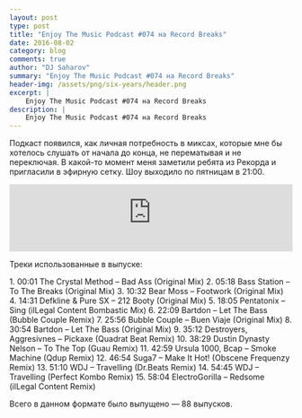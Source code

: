 ```yaml
---
layout: post
type: post
title: "Enjoy The Music Podcast #074 на Record Breaks"
date: 2016-08-02
category: blog
comments: true
author: "DJ Saharov"
summary: "Enjoy The Music Podcast #074 на Record Breaks"
header-img: /assets/png/six-years/header.png
excerpt: |
    Enjoy The Music Podcast #074 на Record Breaks
description: |
    Enjoy The Music Podcast #074 на Record Breaks
---
```


<p>
<span class="firstcharacter">П</span>одкаст появился, как личная потребность в миксах, которые мне бы хотелось слушать от начала до конца, не перематывая и не переключая. В какой-то момент меня заметили ребята из Рекорда и пригласили в эфирную сетку. Шоу выходило по пятницам в 21:00.
</p>

<iframe width="100%" height="120" src="https://player-widget.mixcloud.com/widget/iframe/?hide_cover=1&feed=%2Fdjsaharovofficial%2Fenjoy-the-music-podcast-074%2F" frameborder="0" allow="encrypted-media; fullscreen; autoplay; idle-detection; speaker-selection; web-share;" ></iframe>

<p>Треки использованные в выпуске:</p>
1. 00:01 The Crystal Method – Bad Ass (Original Mix)
2. 05:18 Bass Station – To The Breaks (Original Mix)
3. 10:32 Bear Moss – Footwork (Original Mix)
4. 14:31 Defkline & Pure SX – 212 Booty (Original Mix)
5. 18:05 Pentatonix – Sing (ilLegal Content Bombastic Mix)
6. 22:09 Bartdon – Let The Bass (Bubble Couple Remix)
7. 25:56 Bubble Couple – Buen Viaje (Original Mix)
8. 30:54 Bartdon – Let The Bass (Original Mix)
9. 35:12 Destroyers, Aggresivnes – Pickaxe (Quadrat Beat Remix)
10. 38:29 Dustin Dynasty Nelson – To The Top (Guau Remix)
11. 42:59 Ursula 1000, Bcap – Smoke Machine (Qdup Remix)
12. 46:54 Suga7 – Make It Hot! (Obscene Frequenzy Remix)
13. 51:10 WDJ – Travelling (Dr.Beats Remix)
14. 54:45 WDJ – Travelling (Perfect Kombo Remix)
15. 58:04 ElectroGorilla – Redsome (ilLegal Content Remix)

<p>Всего в данном формате было выпущено &mdash; 88 выпусков.</p>